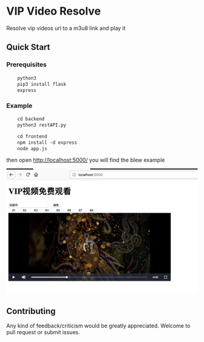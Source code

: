 # VIP Video Resolve

Resolve vip videos url to a m3u8 link and play it


## Quick Start

### Prerequisites

```
	python3
	pip3 install flask
	express
```

### Example

```
	cd backend
	python3 restAPI.py
```

```
	cd frontend
	npm install -d express
	node app.js
```
then open [http://localhost:5000/](http://localhost:5000/) you will find the blew example

![avatar](assert/demo.png)

## Contributing


Any kind of feedback/criticism would be greatly appreciated. Welcome to pull request or submit issues.
